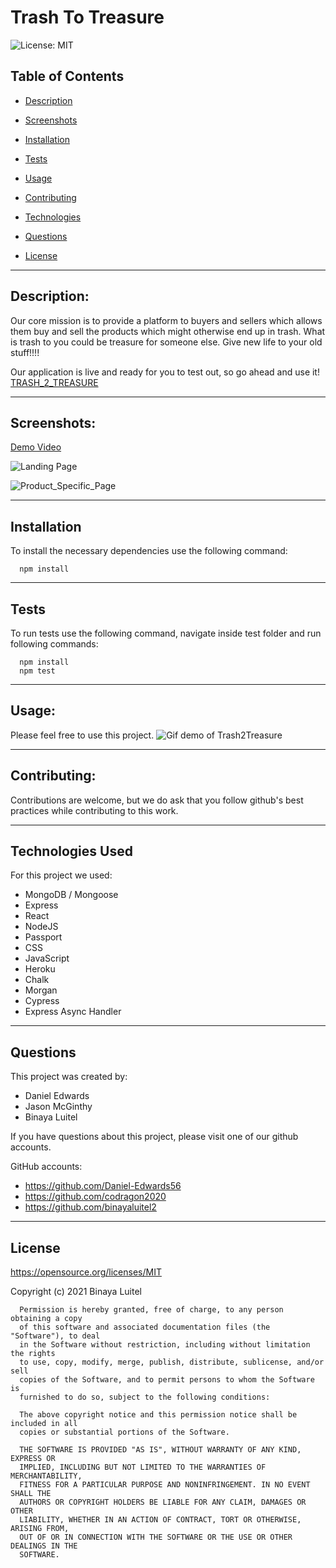 # Trash To Treasure

  ![License: MIT](https://img.shields.io/badge/License-MIT-yellow.svg)

  ## Table of Contents

  * [Description](#description)

  * [Screenshots](#screenshots)

  * [Installation](#installation)

  * [Tests](#tests)

  * [Usage](#usage)
  * [Contributing](#contributing)

  * [Technologies](#technologies)

  * [Questions](#questions)

  * [License](#license)

  
--------------------------------------

  ## Description:


Our core mission is to provide a platform to buyers and sellers which allows them buy and sell the products which might otherwise end up in trash. What is trash to you could be treasure for someone else. Give new life to your old stuff!!!!

Our application is live and ready for you to test out, so go ahead and use it! 
[TRASH_2_TREASURE](https://morning-meadow-38504.herokuapp.com/)


  
--------------------------------------

  ## Screenshots:

[Demo Video](TBD)

![Landing Page](https://user-images.githubusercontent.com/38023074/116841757-2182ae80-aba8-11eb-89a8-ad641967d593.png)


![Product_Specific_Page](https://user-images.githubusercontent.com/38023074/116841788-36f7d880-aba8-11eb-99d4-60df66c70b1e.png) 

  

  
--------------------------------------

  ## Installation

  To install the necessary dependencies use the following command:
  
      npm install
  
  
--------------------------------------

  ## Tests

  To run tests use the following command, navigate inside test folder and run following commands:
  
      npm install
      npm test

  
  
--------------------------------------

  ## Usage:


  Please feel free to use this project.
  ![Gif demo of Trash2Treasure](TBD)


  
--------------------------------------

  ## Contributing:


  Contributions are welcome, but we do ask that you follow github's best practices while contributing to this work.


  
--------------------------------------

 
  ## Technologies Used
  For this project we used:


   * MongoDB / Mongoose
   * Express
   * React
   * NodeJS
   * Passport
   * CSS
   * JavaScript
   * Heroku
   * Chalk
   * Morgan
   * Cypress
   * Express Async Handler

  
  
--------------------------------------

  ## Questions
  
  This project was created by:

  * Daniel Edwards
  * Jason McGinthy
  * Binaya Luitel


  If you have questions about this project, please visit one of our github accounts.
  
  GitHub accounts:
  * https://github.com/Daniel-Edwards56
  * https://github.com/codragon2020 
  * https://github.com/binayaluitel2



  
--------------------------------------

  ## License

  https://opensource.org/licenses/MIT

  Copyright (c) 2021 Binaya Luitel

      Permission is hereby granted, free of charge, to any person obtaining a copy
      of this software and associated documentation files (the "Software"), to deal
      in the Software without restriction, including without limitation the rights
      to use, copy, modify, merge, publish, distribute, sublicense, and/or sell
      copies of the Software, and to permit persons to whom the Software is
      furnished to do so, subject to the following conditions:
      
      The above copyright notice and this permission notice shall be included in all
      copies or substantial portions of the Software.
      
      THE SOFTWARE IS PROVIDED "AS IS", WITHOUT WARRANTY OF ANY KIND, EXPRESS OR
      IMPLIED, INCLUDING BUT NOT LIMITED TO THE WARRANTIES OF MERCHANTABILITY,
      FITNESS FOR A PARTICULAR PURPOSE AND NONINFRINGEMENT. IN NO EVENT SHALL THE
      AUTHORS OR COPYRIGHT HOLDERS BE LIABLE FOR ANY CLAIM, DAMAGES OR OTHER
      LIABILITY, WHETHER IN AN ACTION OF CONTRACT, TORT OR OTHERWISE, ARISING FROM,
      OUT OF OR IN CONNECTION WITH THE SOFTWARE OR THE USE OR OTHER DEALINGS IN THE
      SOFTWARE.
